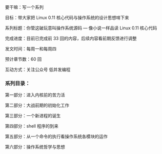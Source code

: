 要干嘛：写一个系列

目标：带大家把 Linux 0.11 核心代码与操作系统的设计思想啃下来

系列标题：你管这破玩意叫操作系统源码 — 像小说一样品读 Linux 0.11 核心代码

完成进度：目前已完成前 33 回的内容，后续内容看前期反馈进行调整

发文时间：每周一和每周四

预计章节数：60 回

互动方式：关注公众号 低并发编程

### 系列目录：

第一部分：进入内核前的苦力活

第二部分：大战前期的初始化工作

第三部分：一个新进程的诞生

第四部分：shell 程序的到来

第五部分：从一个命令的执行看操作系统各模块的运作

第六部分：操作系统哲学与思想
